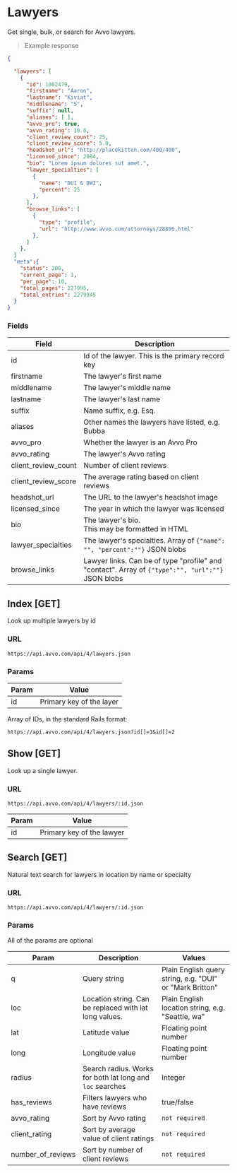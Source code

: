 # Lawyers

Get single, bulk, or search for Avvo lawyers.

> Example response

```json
{

  "lawyers": [
    {
      "id": ​1002479,
      "firstname": "Aaron",
      "lastname": "Kiviat",
      "middlename": "S",
      "suffix": null,
      "aliases": [ ],
      "avvo_pro": true,
      "avvo_rating": ​10.0,
      "client_review_count": ​25,
      "client_review_score": ​5.0,
      "headshot_url": "http://placekitten.com/400/400",
      "licensed_since": ​2004,
      "bio": "Lorem ipsum dolores sut amet.",
      "lawyer_specialties": [
        {
          "name": "DUI & DWI",
          "percent": ​25
        },
      ],
      "browse_links": [
        {
          "type": "profile",
          "url": "http://www.avvo.com/attorneys/28895.html"
        },
      ]
    },
  ]
  "meta":{
    "status": ​200,
    "current_page": ​1,
    "per_page": ​10,
    "total_pages": ​227995,
    "total_entries": ​2279945
  }
}

```

### Fields

Field               | Description
--------------------|-------
id                  | Id of the lawyer. This is the primary record key
firstname           | The lawyer's first name
middlename          | The lawyer's middle name
lastname            | The lawyer's last name 
suffix              | Name suffix, e.g. Esq.
aliases             | Other names the lawyers have listed, e.g. Bubba
avvo_pro            | Whether the lawyer is an Avvo Pro
avvo_rating         | The lawyer's Avvo rating
client_review_count | Number of client reviews
client_review_score | The average rating based on client reviews
headshot_url        | The URL to the lawyer's headshot image
licensed_since      | The year in which the lawyer was licensed
bio                 | The lawyer's bio. <aside class="notice">This may be formatted in HTML<aside/>
lawyer_specialties  | The lawyer's specialties. Array of `{"name": "", "percent":""}` JSON blobs
browse_links        | Lawyer links. Can be of type "profile" and "contact". Array of `{"type":"", "url":""}` JSON blobs


## Index [GET]

Look up multiple lawyers by id

### URL

`https://api.avvo.com/api/4/lawyers.json`

### Params

Param     | Value
----------|------
id        | Primary key of the layer

Array of IDs, in the standard Rails format:

`https://api.avvo.com/api/4/lawyers.json?id[]=1&id[]=2`


## Show [GET]

Look up a single lawyer.

### URL

`https://api.avvo.com/api/4/lawyers/:id.json`

Param     | Value
----------|------
id        | Primary key of the lawyer

## Search [GET]

Natural text search for lawyers in location by name or specialty

### URL

`https://api.avvo.com/api/4/lawyers/:id.json`

### Params

All of the params are optional

Param               | Description                                               | Values
--------------------|-----------------------------------------------------------|--------
q                   | Query string                                              | Plain English query string, e.g. "DUI" or "Mark Britton"
loc                 | Location string. Can be replaced with lat long values.    | Plain English location string,  e.g. "Seattle, wa"
lat                 | Latitude value                                            | Floating point number
long                | Longitude value                                           | Floating point number
radius              | Search radius. Works for both lat long and `loc` searches | Integer
has_reviews         | Filters lawyers who have reviews                          | true/false
avvo_rating         | Sort by Avvo rating                                       | `not required`
client_rating       | Sort by average value of client ratings                   | `not required`
number_of_reviews   | Sort by number of client reviews                          | `not required`


